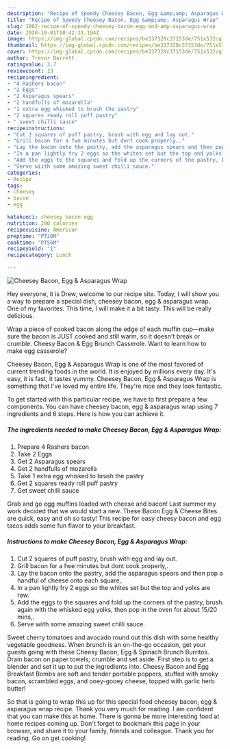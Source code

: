 ```yaml
---
description: "Recipe of Speedy Cheesey Bacon, Egg &amp;amp; Asparagus Wrap"
title: "Recipe of Speedy Cheesey Bacon, Egg &amp;amp; Asparagus Wrap"
slug: 1062-recipe-of-speedy-cheesey-bacon-egg-and-amp-asparagus-wrap
date: 2020-10-01T10:42:31.194Z
image: https://img-global.cpcdn.com/recipes/be337328c37153de/751x532cq70/cheesey-bacon-egg-asparagus-wrap-recipe-main-photo.jpg
thumbnail: https://img-global.cpcdn.com/recipes/be337328c37153de/751x532cq70/cheesey-bacon-egg-asparagus-wrap-recipe-main-photo.jpg
cover: https://img-global.cpcdn.com/recipes/be337328c37153de/751x532cq70/cheesey-bacon-egg-asparagus-wrap-recipe-main-photo.jpg
author: Trevor Barrett
ratingvalue: 3.7
reviewcount: 13
recipeingredient:
- "4 Rashers bacon"
- "2 Eggs"
- "2 Asparagus spears"
- "2 handfulls of mozarella"
- "1 extra egg whisked to brush the pastry"
- "2 squares ready roll puff pastry"
- " sweet chilli sauce"
recipeinstructions:
- "Cut 2 squares of puff pastry, brush with egg and lay out."
- "Grill bacon for a fwe minutes but dont cook properly,."
- "Lay the bacon onto the pastry, add the asparagus spears and then pop a handful of cheese onto each square,."
- "In a pan lightly fry 2 eggs so the whites set but the top and yolks are raw."
- "Add the eggs to the squares and fold up the corners of the pastry, brush again with the whisked egg yolks, then pop in the oven for about 15/20 mins,."
- "Serve wiith some amazing sweet chilli sauce."
categories:
- Recipe
tags:
- cheesey
- bacon
- egg

katakunci: cheesey bacon egg 
nutrition: 280 calories
recipecuisine: American
preptime: "PT20M"
cooktime: "PT56M"
recipeyield: "1"
recipecategory: Lunch

---
```



![Cheesey Bacon, Egg &amp; Asparagus Wrap](https://img-global.cpcdn.com/recipes/be337328c37153de/751x532cq70/cheesey-bacon-egg-asparagus-wrap-recipe-main-photo.jpg)

Hey everyone, it is Drew, welcome to our recipe site. Today, I will show you a way to prepare a special dish, cheesey bacon, egg &amp; asparagus wrap. One of my favorites. This time, I will make it a bit tasty. This will be really delicious.

Wrap a piece of cooked bacon along the edge of each muffin cup—make sure the bacon is JUST cooked and still warm, so it doesn&#39;t break or crumble. Cheesy Bacon &amp; Egg Brunch Casserole. Want to learn how to make egg casserole?

Cheesey Bacon, Egg &amp; Asparagus Wrap is one of the most favored of current trending foods in the world. It is enjoyed by millions every day. It's easy, it is fast, it tastes yummy. Cheesey Bacon, Egg &amp; Asparagus Wrap is something that I've loved my entire life. They're nice and they look fantastic.


To get started with this particular recipe, we have to first prepare a few components. You can have cheesey bacon, egg &amp; asparagus wrap using 7 ingredients and 6 steps. Here is how you can achieve it.

<!--inarticleads1-->

##### The ingredients needed to make Cheesey Bacon, Egg &amp; Asparagus Wrap:

1. Prepare 4 Rashers bacon
1. Take 2 Eggs
1. Get 2 Asparagus spears
1. Get 2 handfulls of mozarella
1. Take 1 extra egg whisked to brush the pastry
1. Get 2 squares ready roll puff pastry
1. Get  sweet chilli sauce


Grab and go egg muffins loaded with cheese and bacon! Last summer my work decided that we would start a new. These Bacon Egg &amp; Cheese Bites are quick, easy and oh so tasty! This recipe for easy cheesy bacon and egg tacos adds some fun flavor to your breakfast. 

<!--inarticleads2-->

##### Instructions to make Cheesey Bacon, Egg &amp; Asparagus Wrap:

1. Cut 2 squares of puff pastry, brush with egg and lay out.
1. Grill bacon for a fwe minutes but dont cook properly,.
1. Lay the bacon onto the pastry, add the asparagus spears and then pop a handful of cheese onto each square,.
1. In a pan lightly fry 2 eggs so the whites set but the top and yolks are raw.
1. Add the eggs to the squares and fold up the corners of the pastry, brush again with the whisked egg yolks, then pop in the oven for about 15/20 mins,.
1. Serve wiith some amazing sweet chilli sauce.


Sweet cherry tomatoes and avocado round out this dish with some healthy vegetable goodness. When brunch is an on-the-go occasion, get your guests going with these Cheesy Bacon, Egg &amp; Spinach Brunch Burritos. Drain bacon on paper towels; crumble and set aside. First step is to get a blender and set it up to put the ingredients into. Cheesy Bacon and Egg Breakfast Bombs are soft and tender portable poppers, stuffed with smoky bacon, scrambled eggs, and ooey-gooey cheese, topped with garlic herb butter! 

So that is going to wrap this up for this special food cheesey bacon, egg &amp; asparagus wrap recipe. Thank you very much for reading. I am confident that you can make this at home. There is gonna be more interesting food at home recipes coming up. Don't forget to bookmark this page in your browser, and share it to your family, friends and colleague. Thank you for reading. Go on get cooking!
